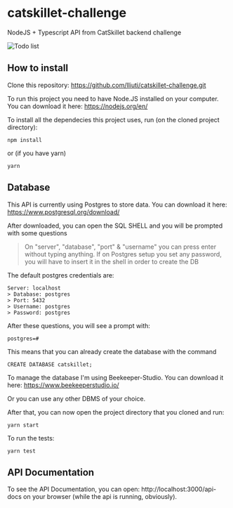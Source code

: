 # catskillet-challenge

NodeJS + Typescript API from CatSkillet backend challenge

![Todo list](https://image.freepik.com/free-vector/people-making-list-illustration_53876-43029.jpg)

## How to install

Clone this repository: https://github.com/lliuti/catskillet-challenge.git

To run this project you need to have Node.JS installed on your computer. You can download it here: https://nodejs.org/en/

To install all the dependecies this project uses, run (on the cloned project directory):

```
npm install
```

or (if you have yarn)

```
yarn
```

## Database

This API is currently using Postgres to store data.
You can download it here: https://www.postgresql.org/download/

After downloaded, you can open the SQL SHELL and you will be prompted with some questions

> On "server", "database", "port" & "username" you can press enter without typing anything. If on Postgres setup you set any password, you will have to insert it in the shell in order to create the DB

The default postgres credentials are:

```
Server: localhost
> Database: postgres
> Port: 5432
> Username: postgres
> Password: postgres
```

After these questions, you will see a prompt with:

```
postgres=#
```

This means that you can already create the database with the command

```
CREATE DATABASE catskillet;
```

To manage the database I'm using Beekeeper-Studio. You can download it here: https://www.beekeeperstudio.io/

Or you can use any other DBMS of your choice.

After that, you can now open the project directory that you cloned and run:

```
yarn start
```

To run the tests:

```
yarn test
```

## API Documentation

To see the API Documentation, you can open: http://localhost:3000/api-docs on your browser (while the api is running, obviously).
